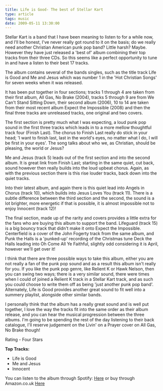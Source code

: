 ```yaml
---
title: Life is Good- The best of Stellar Kart
type: article
tags: music
date: 2009-05-11 13:30:00
---
```


Stellar Kart is a band that I have been meaning to listen to for a while now, and I'll be honest, I've never really got round to it on the basis; do we really need another Christian American punk pop band? Little harsh? Maybe. However they have just released a 'best of' album combining their top tracks from their three CDs. So this seems like a perfect opportunity to tune in and have a listen to their best 17 tracks.

The album contains several of the bands singles, such as the title track Life is Good and Me and Jesus which was number 1 in the 'Hot Christian Songs' for seven weeks when it was released.

It has been put together in four sections; tracks 1 through 4 are taken from their first album, All Gas, No Brake (2004), tracks 5 through 9 are from We Can't Stand Sitting Down, their second album (2006), 10 to 14 are taken from their most recent album Expect the Impossible (2008) and then the final three tracks are unreleased tracks, one original and two covers.

The first section is pretty much what I was expecting, a loud punk pop sound in the first three tracks which leads in to a more mellow thoughtful track four (Finish Last). The chorus to Finish Last really do stick in your head; 'I want to finish last, last in the world's eyes, no matter what I do, I will be first in your eyes'. The song talks about who we, as Christian, should be pleasing, the world or Jesus?

Me and Jesus (track 5) leads out of the first section and into the second album. It is great link from Finish Last; starting in the same quiet, cut back, sound however then really builds into the loud upbeat chorus. Again, as with the previous section there is this rise louder tracks, back down into the quiet tracks.

Into their latest album, and again there is this quiet lead into Angels in Chorus (track 10), which builds into Jesus Loves You (track 11). There is a subtle difference between the third section and the second, the sound is a lot brighter, more energetic if that is possible, it is almost impossible not to enjoy Innocent (track 12)!

The final section, made up of the rarity and covers provides a little extra for the fans who are buying this album to support the band. Lifeguard (track 15) is a big bouncy track that didn't make it onto Expect the Impossible. Centerfield is a cover of the John Fogerty track from the same album, and Punk the Halls is a 'punked-up' recording of the Christmas tune Deck the Halls leading into Oh Come All Ye Faithful, slightly odd considering it is April, however we'll get over it!

I think that there are three possible ways to take this album, either you are not really a fan of the punk pop sound and as a result this album isn't really for you. If you like the punk pop genre, like Relient K or Hawk Nelson, then you can swing two ways; there is a very similar sound, there were times when I could of joined a Relient K track in a Stellar Kart track, and as such you could choose to write them off as being 'just another punk pop band'. Alternately, Life is Good provides another great sound to fit well into a summery playlist, alongside other similar bands.

I personally think that the album has a really great sound and is well put together, I love the way the tracks fit into the same order as their album release, and you can hear the musical progression between the three albums. I'm going to be spending the rest of the day listening to their back catalogue, I'll reserve judgement on the Livin' on a Prayer cover on All Gas, No Brake though!

Rating - Four Stars

<b>Top Tracks:</b>

- Life is Good
- Me and Jesus
- Innocent

You can listen to the album through Spotify: <a href="https://open.spotify.com/album/4hIpDJjMaNefZqD9SdvJ3n">Here</a> or buy through Amazon.co.uk <a href="https://www.amazon.co.uk/Life-Good-Best-Stellar-Kart/dp/B001UXJQME">Here</a>
